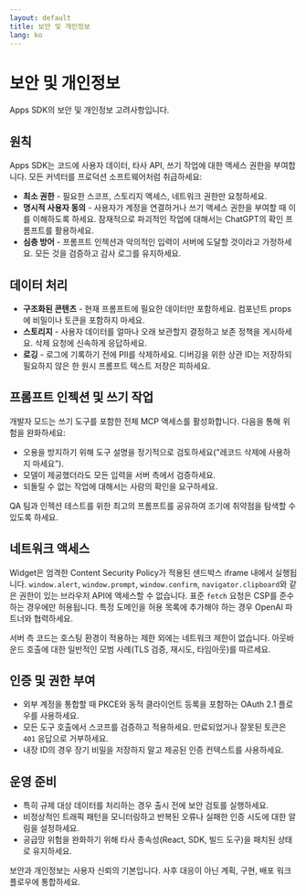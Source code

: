 ```yaml
---
layout: default
title: 보안 및 개인정보
lang: ko
---
```


# 보안 및 개인정보

Apps SDK의 보안 및 개인정보 고려사항입니다.

## 원칙

Apps SDK는 코드에 사용자 데이터, 타사 API, 쓰기 작업에 대한 액세스 권한을 부여합니다. 모든 커넥터를 프로덕션 소프트웨어처럼 취급하세요:

- **최소 권한** - 필요한 스코프, 스토리지 액세스, 네트워크 권한만 요청하세요.
- **명시적 사용자 동의** - 사용자가 계정을 연결하거나 쓰기 액세스 권한을 부여할 때 이를 이해하도록 하세요. 잠재적으로 파괴적인 작업에 대해서는 ChatGPT의 확인 프롬프트를 활용하세요.
- **심층 방어** - 프롬프트 인젝션과 악의적인 입력이 서버에 도달할 것이라고 가정하세요. 모든 것을 검증하고 감사 로그를 유지하세요.

## 데이터 처리

- **구조화된 콘텐츠** - 현재 프롬프트에 필요한 데이터만 포함하세요. 컴포넌트 props에 비밀이나 토큰을 포함하지 마세요.
- **스토리지** - 사용자 데이터를 얼마나 오래 보관할지 결정하고 보존 정책을 게시하세요. 삭제 요청에 신속하게 응답하세요.
- **로깅** - 로그에 기록하기 전에 PII를 삭제하세요. 디버깅을 위한 상관 ID는 저장하되 필요하지 않은 한 원시 프롬프트 텍스트 저장은 피하세요.

## 프롬프트 인젝션 및 쓰기 작업

개발자 모드는 쓰기 도구를 포함한 전체 MCP 액세스를 활성화합니다. 다음을 통해 위험을 완화하세요:

- 오용을 방지하기 위해 도구 설명을 정기적으로 검토하세요("레코드 삭제에 사용하지 마세요").
- 모델이 제공했더라도 모든 입력을 서버 측에서 검증하세요.
- 되돌릴 수 없는 작업에 대해서는 사람의 확인을 요구하세요.

QA 팀과 인젝션 테스트를 위한 최고의 프롬프트를 공유하여 조기에 취약점을 탐색할 수 있도록 하세요.

## 네트워크 액세스

Widget은 엄격한 Content Security Policy가 적용된 샌드박스 iframe 내에서 실행됩니다. `window.alert`, `window.prompt`, `window.confirm`, `navigator.clipboard`와 같은 권한이 있는 브라우저 API에 액세스할 수 없습니다. 표준 `fetch` 요청은 CSP를 준수하는 경우에만 허용됩니다. 특정 도메인을 허용 목록에 추가해야 하는 경우 OpenAI 파트너와 협력하세요.

서버 측 코드는 호스팅 환경이 적용하는 제한 외에는 네트워크 제한이 없습니다. 아웃바운드 호출에 대한 일반적인 모범 사례(TLS 검증, 재시도, 타임아웃)를 따르세요.

## 인증 및 권한 부여

- 외부 계정을 통합할 때 PKCE와 동적 클라이언트 등록을 포함하는 OAuth 2.1 플로우를 사용하세요.
- 모든 도구 호출에서 스코프를 검증하고 적용하세요. 만료되었거나 잘못된 토큰은 `401` 응답으로 거부하세요.
- 내장 ID의 경우 장기 비밀을 저장하지 말고 제공된 인증 컨텍스트를 사용하세요.

## 운영 준비

- 특히 규제 대상 데이터를 처리하는 경우 출시 전에 보안 검토를 실행하세요.
- 비정상적인 트래픽 패턴을 모니터링하고 반복된 오류나 실패한 인증 시도에 대한 알림을 설정하세요.
- 공급망 위험을 완화하기 위해 타사 종속성(React, SDK, 빌드 도구)을 패치된 상태로 유지하세요.

보안과 개인정보는 사용자 신뢰의 기본입니다. 사후 대응이 아닌 계획, 구현, 배포 워크플로우에 통합하세요.
